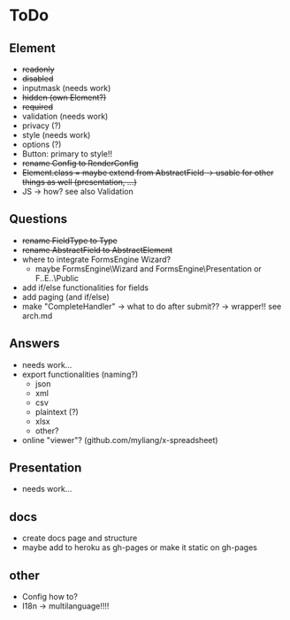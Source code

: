 # ToDo

## Element

* ~~readonly~~
* ~~disabled~~
* inputmask (needs work)
* ~~hidden (own Element?)~~
* ~~required~~
* validation (needs work)
* privacy (?)
* style (needs work)
* options (?)
* Button: primary to style!!
* ~~rename Config to RenderConfig~~
* ~~Element.class = maybe extend from AbstractField -> usable for other things as well (presentation, ...)~~
* JS -> how? see also Validation

## Questions

* ~~rename FieldType to Type~~
* ~~rename AbstractField to AbstractElement~~
* where to integrate FormsEngine Wizard?
    * maybe FormsEngine\Wizard and FormsEngine\Presentation or F..E..\Public
* add if/else functionalities for fields
* add paging (and if/else)
* make "CompleteHandler" -> what to do after submit?? -> wrapper!! see arch.md

## Answers

* needs work...
* export functionalities (naming?)
    * json
    * xml
    * csv
    * plaintext (?)
    * xlsx
    * other?
* online "viewer"? (github.com/myliang/x-spreadsheet)

## Presentation

* needs work...

## docs

* create docs page and structure
* maybe add to heroku as gh-pages or make it static on gh-pages

## other

* Config how to?
* I18n -> multilanguage!!!!
